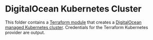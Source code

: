 # DigitalOcean Kubernetes Cluster

This folder contains a [Terraform module](https://terraform.io/docs/language/modules/index.html) that creates a [DigitalOcean managed Kubernetes cluster](https://docs.digitalocean.com/products/kubernetes/). Credentials for the Terraform Kubernetes provider are output.
